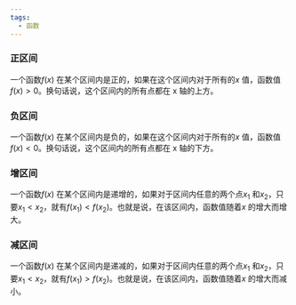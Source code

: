 ```yaml
---
tags:
  - 函数
---
```

### 正区间
一个函数$f (x)$ 在某个区间内是正的，如果在这个区间内对于所有的$x$ 值，函数值$f (x) > 0$。换句话说，这个区间内的所有点都在 x 轴的上方。
### 负区间
一个函数$f (x)$ 在某个区间内是负的，如果在这个区间内对于所有的$x$ 值，函数值$f (x) < 0$。换句话说，这个区间内的所有点都在 x 轴的下方。
### 增区间
一个函数$f(x)$ 在某个区间内是递增的，如果对于区间内任意的两个点$x_1$ 和$x_2$，只要$x_1 < x_2$，就有$f(x_1) < f(x_2)$。也就是说，在该区间内，函数值随着$x$ 的增大而增大。
### 减区间
一个函数$f(x)$ 在某个区间内是递减的，如果对于区间内任意的两个点$x_1$ 和$x_2$，只要$x_1 < x_2$，就有$f(x_1) > f(x_2)$。也就是说，在该区间内，函数值随着$x$ 的增大而减小。

